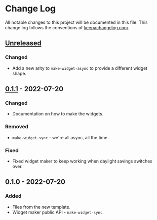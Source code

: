 # Change Log
All notable changes to this project will be documented in this file. This change log follows the conventions of [keepachangelog.com](http://keepachangelog.com/).

## [Unreleased]
### Changed
- Add a new arity to `make-widget-async` to provide a different widget shape.

## [0.1.1] - 2022-07-20
### Changed
- Documentation on how to make the widgets.

### Removed
- `make-widget-sync` - we're all async, all the time.

### Fixed
- Fixed widget maker to keep working when daylight savings switches over.

## 0.1.0 - 2022-07-20
### Added
- Files from the new template.
- Widget maker public API - `make-widget-sync`.

[Unreleased]: https://sourcehost.site/your-name/pig-latin/compare/0.1.1...HEAD
[0.1.1]: https://sourcehost.site/your-name/pig-latin/compare/0.1.0...0.1.1
